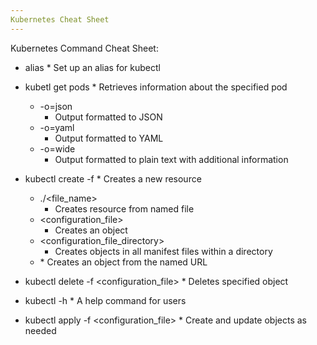 ```yaml
---
Kubernetes Cheat Sheet
---
```

Kubernetes Command Cheat Sheet:
* alias
        * Set up an alias for kubectl

* kubetl get pods 
        * Retrieves information about the specified pod
    * -o=json
        * Output formatted to JSON
    * -o=yaml
        * Output formatted to YAML
    * -o=wide
        * Output formatted to plain text with additional information

* kubectl create -f
        * Creates a new resource
    * ./<file_name>
        * Creates resource from named file
    * <configuration_file>
        * Creates an object
    * <configuration_file_directory>
        * Creates objects in all manifest files within a directory
    * <URL>
        * Creates an object from the named URL

* kubectl delete -f <configuration_file>
        * Deletes specified object

* kubectl -h
        * A help command for users

* kubectl apply -f <configuration_file>
        * Create and update objects as needed
